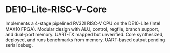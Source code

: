 # DE10-Lite-RISC-V-Core
Implements a 4-stage pipelined RV32I RISC-V CPU on the DE10-Lite (Intel MAX10 FPGA). Modular design with ALU, control, regfile, branch support, and dual-port memory. UART-TX mapped but unverified. Core synthesized, deployed, and runs benchmarks from memory. UART-based output pending serial debug.

